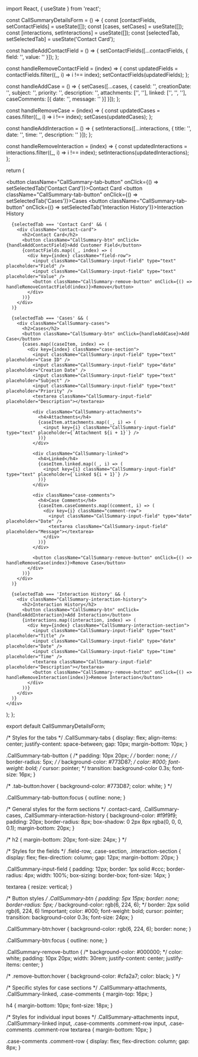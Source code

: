 import React, { useState } from 'react';

const CallSummaryDetailsForm = () => {
  const [contactFields, setContactFields] = useState([]);
  const [cases, setCases] = useState([]);
  const [interactions, setInteractions] = useState([]);
  const [selectedTab, setSelectedTab] = useState('Contact Card');

  const handleAddContactField = () => {
    setContactFields([...contactFields, { field: '', value: '' }]);
  };

  const handleRemoveContactField = (index) => {
    const updatedFields = contactFields.filter((_, i) => i !== index);
    setContactFields(updatedFields);
  };

  const handleAddCase = () => {
    setCases([...cases, {
      caseId: '',
      creationDate: '',
      subject: '',
      priority: '',
      description: '',
      attachments: ['', ''],
      linked: ['', '', ''],
      caseComments: [{ date: '', message: '' }]
    }]);
  };

  const handleRemoveCase = (index) => {
    const updatedCases = cases.filter((_, i) => i !== index);
    setCases(updatedCases);
  };

  const handleAddInteraction = () => {
    setInteractions([...interactions, { title: '', date: '', time: '', description: '' }]);
  };

  const handleRemoveInteraction = (index) => {
    const updatedInteractions = interactions.filter((_, i) => i !== index);
    setInteractions(updatedInteractions);
  };

  return (
    <div>
      <div className="CallSummary-tabs">
        <button className="CallSummary-tab-button" onClick={() => setSelectedTab('Contact Card')}>Contact Card</button>
        <button className="CallSummary-tab-button" onClick={() => setSelectedTab('Cases')}>Cases</button>
        <button className="CallSummary-tab-button" onClick={() => setSelectedTab('Interaction History')}>Interaction History</button>
      </div>

      {selectedTab === 'Contact Card' && (
        <div className="contact-card">
          <h2>Contact Card</h2>
          <button className="CallSummary-btn" onClick={handleAddContactField}>Add Customer Field</button>
          {contactFields.map((_, index) => (
            <div key={index} className="field-row">
              <input className="CallSummary-input-field" type="text" placeholder="Field" />
              <input className="CallSummary-input-field" type="text" placeholder="Value" />
              <button className="CallSummary-remove-button" onClick={() => handleRemoveContactField(index)}>Remove</button>
            </div>
          ))}
        </div>
      )}

      {selectedTab === 'Cases' && (
        <div className="CallSummary-cases">
          <h2>Cases</h2>
          <button className="CallSummary-btn" onClick={handleAddCase}>Add Case</button>
          {cases.map((caseItem, index) => (
            <div key={index} className="case-section">
              <input className="CallSummary-input-field" type="text" placeholder="Case ID" />
              <input className="CallSummary-input-field" type="date" placeholder="Creation Date" />
              <input className="CallSummary-input-field" type="text" placeholder="Subject" />
              <input className="CallSummary-input-field" type="text" placeholder="Priority" />
              <textarea className="CallSummary-input-field" placeholder="Description"></textarea>

              <div className="CallSummary-attachments">
                <h4>Attachments</h4>
                {caseItem.attachments.map((_, i) => (
                  <input key={i} className="CallSummary-input-field" type="text" placeholder={`Attachment ${i + 1}`} />
                ))}
              </div>

              <div className="CallSummary-linked">
                <h4>Linked</h4>
                {caseItem.linked.map((_, i) => (
                  <input key={i} className="CallSummary-input-field" type="text" placeholder={`Linked ${i + 1}`} />
                ))}
              </div>

              <div className="case-comments">
                <h4>Case Comments</h4>
                {caseItem.caseComments.map((comment, i) => (
                  <div key={i} className="comment-row">
                    <input className="CallSummary-input-field" type="date" placeholder="Date" />
                    <textarea className="CallSummary-input-field" placeholder="Message"></textarea>
                  </div>
                ))}
              </div>

              <button className="CallSummary-remove-button" onClick={() => handleRemoveCase(index)}>Remove Case</button>
            </div>
          ))}
        </div>
      )}

      {selectedTab === 'Interaction History' && (
        <div className="CallSummary-interaction-history">
          <h2>Interaction History</h2>
          <button className="CallSummary-btn" onClick={handleAddInteraction}>Add Interaction</button>
          {interactions.map((interaction, index) => (
            <div key={index} className="CallSummary-interaction-section">
              <input className="CallSummary-input-field" type="text" placeholder="Title" />
              <input className="CallSummary-input-field" type="date" placeholder="Date" />
              <input className="CallSummary-input-field" type="time" placeholder="Time" />
              <textarea className="CallSummary-input-field" placeholder="Description"></textarea>
              <button className="CallSummary-remove-button" onClick={() => handleRemoveInteraction(index)}>Remove Interaction</button>
            </div>
          ))}
        </div>
      )}
    </div>
  );
};

export default CallSummaryDetailsForm;


/* Styles for the tabs */
.CallSummary-tabs {
    display: flex;
    align-items: center;
    justify-content: space-between;
    gap: 10px;
    margin-bottom: 10px;
}

.CallSummary-tab-button {
    /* padding: 10px 20px; */
    /* border: none; */
    /* border-radius: 5px; */
    /* background-color: #773D87; */
    color: #000;
    font-weight: bold;
    /* cursor: pointer; */
    transition: background-color 0.3s;
    font-size: 16px;
}

/* .tab-button:hover {
    background-color: #773D87;
    color: white;
} */

.CallSummary-tab-button:focus {
    outline: none;
}

/* General styles for the form sections */
.contact-card, .CallSummary-cases, .CallSummary-interaction-history {
    background-color: #f9f9f9;
    padding: 20px;
    border-radius: 8px;
    box-shadow: 0 2px 8px rgba(0, 0, 0, 0.1);
    margin-bottom: 20px;
}

/* h2 {
    margin-bottom: 20px;
    font-size: 24px;
} */

/* Styles for the fields */
.field-row, .case-section, .interaction-section {
    display: flex;
    flex-direction: column;
    gap: 12px;
    margin-bottom: 20px;
}

.CallSummary-input-field {
    padding: 12px;
    border: 1px solid #ccc;
    border-radius: 4px;
    width: 100%;
    box-sizing: border-box;
    font-size: 14px;
}

textarea {
    resize: vertical;
}

/* Button styles */
.CallSummary-btn {
    padding: 5px 15px;
    border: none;
    border-radius: 5px;
    /* background-color: rgb(6, 224, 6); */
    border: 2px solid rgb(6, 224, 6) !important;
    color: #000;
    font-weight: bold;
    cursor: pointer;
    transition: background-color 0.3s;
    font-size: 24px;
}

.CallSummary-btn:hover {
    background-color: rgb(6, 224, 6);
    border: none;
}

.CallSummary-btn:focus {
    outline: none;
}

.CallSummary-remove-button {
    /* background-color: #000000; */
    color: white;
    padding: 10px 20px;
    width: 30rem;
    justify-content: center;
    justify-items: center;
}

/* .remove-button:hover {
    background-color: #cfa2a7;
    color: black;
} */

/* Specific styles for case sections */
.CallSummary-attachments, .CallSummary-linked, .case-comments {
    margin-top: 16px;
}

h4 {
    margin-bottom: 10px;
    font-size: 18px;
}

/* Styles for individual input boxes */
.CallSummary-attachments input,
.CallSummary-linked input,
.case-comments .comment-row input,
.case-comments .comment-row textarea {
    margin-bottom: 10px;
}

.case-comments .comment-row {
    display: flex;
    flex-direction: column;
    gap: 8px;
}
